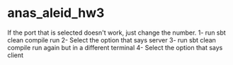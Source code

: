 # anas_aleid_hw3

If the port that is selected doesn't work, just change the number.
1- run sbt clean compile run
2- Select the option that says server
3- run sbt clean compile run again but in a different terminal
4- Select the option that says client
